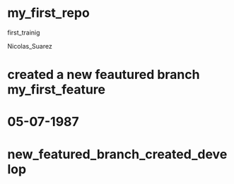 # my_first_repo
first_trainig 

Nicolas_Suarez

# created a new feautured branch my_first_feature

05-07-1987
=======
# new_featured_branch_created_develop

